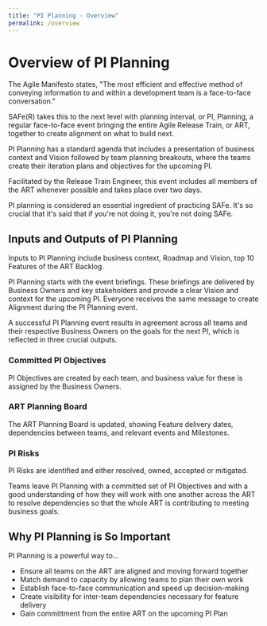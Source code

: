 ```yaml
---
title: "PI Planning - Overview"
permalink: /overview
---
```


# Overview of PI Planning

The Agile Manifesto states, "The most efficient and effective method of conveying information to and within a development team is a face-to-face conversation."

SAFe(R) takes this to the next level with planning interval, or PI, Planning, a regular face-to-face event bringing the entire Agile Release Train, or ART, together to create alignment on what to build next.

PI Planning has a standard agenda that includes a presentation of business context and Vision followed by team planning breakouts, where the teams create their iteration plans and objectives for the upcoming PI.

Facilitated by the Release Train Engineer, this event includes all members of the ART whenever possible and takes place over two days.

PI planning is considered an essential ingredient of practicing SAFe.  It's so crucial that it's said that if you're not doing it, you're not doing SAFe.

## Inputs and Outputs of PI Planning

Inputs to PI Planning include business context, Roadmap and Vision, top 10 Features of the ART Backlog.

PI Planning starts with the event briefings. These briefings are delivered by Business Owners and key stakeholders and provide a clear Vision and context for the upcoming PI.  Everyone receives the same message to create Alignment during the PI Planning event.

A successful PI Planning event results in agreement across all teams and their respective Business Owners on the goals for the next PI, which is reflected in three crucial outputs.

### Committed PI Objectives

PI Objectives are created by each team, and business value for these is assigned by the Business Owners.

### ART Planning Board

The ART Planning Board is updated, showing Feature delivery dates, dependencies between teams, and relevant events and Milestones.

### PI Risks

PI Risks are identified and either resolved, owned, accepted or mitigated.

Teams leave PI Planning with a committed set of PI Objectives and with a good understanding of how they will work with one another across the ART to resolve dependencies so that the whole ART is contributing to meeting business goals.

## Why PI Planning is So Important

PI Planning is a powerful way to...

- Ensure all teams on the ART are aligned and moving forward together
- Match demand to capacity by allowing teams to plan their own work
- Establish face-to-face communication and speed up decision-making
- Create visibility for inter-team dependencies necessary for feature delivery
- Gain committment from the entire ART on the upcoming PI Plan







